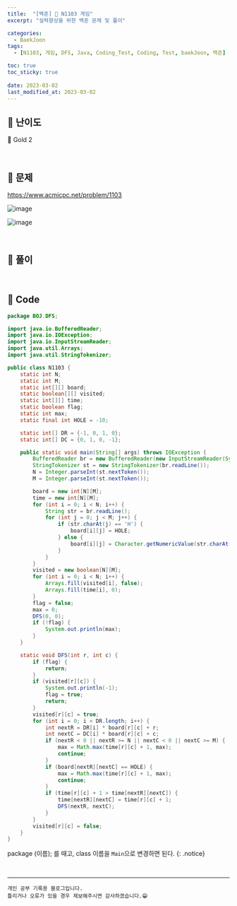 ```yaml
---
title:  "[백준] 🥇 N1103 게임"
excerpt: "실력향상을 위한 백준 문제 및 풀이"

categories:
  - BaekJoon
tags:
  - [N1103, 게임, DFS, Java, Coding_Test, Coding, Test, baekJoon, 백준]

toc: true
toc_sticky: true
 
date: 2023-03-02
last_modified_at: 2023-03-02
---
```


## 📌 난이도

  🥇 Gold 2

<br>

## 📌 문제

<https://www.acmicpc.net/problem/1103>


![image](https://user-images.githubusercontent.com/37824506/222328690-d6c9fc4b-f623-462c-9e59-6878948c05ed.png)

![image](https://user-images.githubusercontent.com/37824506/222328654-0f5eb26e-b453-4d59-bbae-d6f3a2f31596.png)


<br>

## 📌 풀이



<br>

## 📌 Code

```java
package BOJ.DFS;

import java.io.BufferedReader;
import java.io.IOException;
import java.io.InputStreamReader;
import java.util.Arrays;
import java.util.StringTokenizer;

public class N1103 {
    static int N;
    static int M;
    static int[][] board;
    static boolean[][] visited;
    static int[][] time;
    static boolean flag;
    static int max;
    static final int HOLE = -10;

    static int[] DR = {-1, 0, 1, 0};
    static int[] DC = {0, 1, 0, -1};

    public static void main(String[] args) throws IOException {
        BufferedReader br = new BufferedReader(new InputStreamReader(System.in));
        StringTokenizer st = new StringTokenizer(br.readLine());
        N = Integer.parseInt(st.nextToken());
        M = Integer.parseInt(st.nextToken());

        board = new int[N][M];
        time = new int[N][M];
        for (int i = 0; i < N; i++) {
            String str = br.readLine();
            for (int j = 0; j < M; j++) {
                if (str.charAt(j) == 'H') {
                    board[i][j] = HOLE;
                } else {
                    board[i][j] = Character.getNumericValue(str.charAt(j));
                }
            }
        }
        visited = new boolean[N][M];
        for (int i = 0; i < N; i++) {
            Arrays.fill(visited[i], false);
            Arrays.fill(time[i], 0);
        }
        flag = false;
        max = 0;
        DFS(0, 0);
        if (!flag) {
            System.out.println(max);
        }
    }

    static void DFS(int r, int c) {
        if (flag) {
            return;
        }
        if (visited[r][c]) {
            System.out.println(-1);
            flag = true;
            return;
        }
        visited[r][c] = true;
        for (int i = 0; i < DR.length; i++) {
            int nextR = DR[i] * board[r][c] + r;
            int nextC = DC[i] * board[r][c] + c;
            if (nextR < 0 || nextR >= N || nextC < 0 || nextC >= M) {
                max = Math.max(time[r][c] + 1, max);
                continue;
            }
            if (board[nextR][nextC] == HOLE) {
                max = Math.max(time[r][c] + 1, max);
                continue;
            }
            if (time[r][c] + 1 > time[nextR][nextC]) {
                time[nextR][nextC] = time[r][c] + 1;
                DFS(nextR, nextC);
            }
        }
        visited[r][c] = false;
    }
}
```


package (이름); 를 때고, class 이름을 `Main`으로 변경하면 된다.
{: .notice} 


<br>


***
    개인 공부 기록용 블로그입니다.
    틀리거나 오류가 있을 경우 제보해주시면 감사하겠습니다.😁